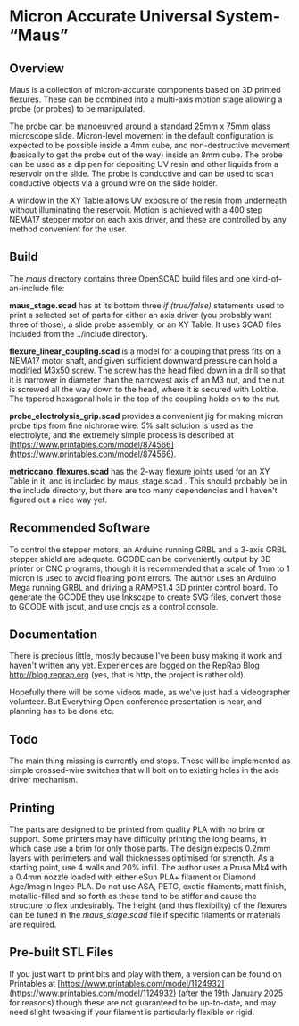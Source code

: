 # **M**icron **A**ccurate **U**niversal **S**ystem- “Maus”

## Overview
Maus is a collection of micron-accurate components based on 3D printed flexures. These can be combined into a multi-axis motion stage allowing a probe (or probes) to be manipulated.

The probe can be manoeuvred around a standard 25mm x 75mm glass microscope slide. Micron-level movement in the default configuration is expected to be possible inside a 4mm cube, and non-destructive movement (basically to get the probe out of the way) inside an 8mm cube. The probe can be used as a dip pen for depositing UV resin and other liquids from a reservoir on the slide. The probe is conductive and can be used to scan conductive objects via a ground wire on the slide holder.

A window in the XY Table allows UV exposure of the resin from underneath without illuminating the reservoir. Motion is achieved with a 400 step NEMA17 stepper motor on each axis driver, and these are controlled by any method convenient for the user.

## Build
The *maus* directory contains three OpenSCAD build files and one kind-of-an-include file:

**maus_stage.scad** has at its bottom three *if (true/false)* statements used to print a selected set of parts for either an axis driver (you probably want three of those), a slide probe assembly, or an XY Table. It uses SCAD files included from the ../include directory.

**flexure_linear_coupling.scad** is a model for a couping that press fits on a NEMA17 motor shaft, and given sufficient downward pressure can hold a modified M3x50 screw. The screw has the head filed down in a drill so that it is narrower in diameter than the narrowest axis of an M3 nut, and the nut is screwed all the way down to the head, where it is secured with Loktite. The tapered hexagonal hole in the top of the coupling holds on to the nut.

**probe_electrolysis_grip.scad** provides a convenient jig for making micron probe tips from fine nichrome wire. 5% salt solution is used as the electrolyte, and the extremely simple process is described at [https://www.printables.com/model/874566](https://www.printables.com/model/874566).

**metriccano_flexures.scad** has the 2-way flexure joints used for an XY Table in it, and is included by maus_stage.scad . This should probably be in the include directory, but there are too many dependencies and I haven't figured out a nice way yet.

## Recommended Software
To control the stepper motors, an Arduino running GRBL and a 3-axis GRBL stepper shield are adequate. GCODE can be conveniently output by 3D printer or CNC programs, though it is recommended that a scale of 1mm to 1 micron is used to avoid floating point errors. The author uses an Arduino Mega running GRBL and driving a RAMPS1.4 3D printer control board. To generate the GCODE they use Inkscape to create SVG files, convert those to GCODE with jscut, and use cncjs as a control console.

## Documentation
There is precious little, mostly because I've been busy making it work and haven't written any yet. Experiences are logged on the RepRap Blog http://blog.reprap.org (yes, that is http, the project is rather old).

Hopefully there will be some videos made, as we've just had a videographer volunteer. But Everything Open conference presentation is near, and planning has to be done etc.

## Todo
The main thing missing is currently end stops. These will be implemented as simple crossed-wire switches that will bolt on to existing holes in the axis driver mechanism.

## Printing
The parts are designed to be printed from quality PLA with no brim or support. Some printers may have difficulty printing the long beams, in which case use a brim for only those parts. The design expects 0.2mm layers with perimeters and wall thicknesses optimised for strength. As a starting point, use 4 walls and 20% infill. The author uses a Prusa Mk4 with a 0.4mm nozzle loaded with either eSun PLA+ filament or Diamond Age/Imagin Ingeo PLA. Do not use ASA, PETG, exotic filaments, matt finish, metallic-filled and so forth as these tend to be stiffer and cause the structure to flex undesirably. The height (and thus flexibility) of the flexures can be tuned in the *maus_stage.scad* file if specific filaments or materials are required.

## Pre-built STL Files
If you just want to print bits and play with them, a version can be found on Printables at [https://www.printables.com/model/1124932](https://www.printables.com/model/1124932) (after the 19th January 2025 for reasons) though these are not guaranteed to be up-to-date, and may need slight tweaking if your filament is particularly flexible or rigid.
